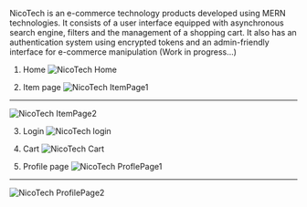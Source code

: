 NicoTech is an e-commerce technology products developed using MERN technologies.
It consists of a user interface equipped with asynchronous search engine, filters and the management of a shopping cart. 
It also has an authentication system using encrypted tokens and an admin-friendly interface for e-commerce manipulation (Work in progress...)

1) Home
![NicoTech Home](https://user-images.githubusercontent.com/122627587/223181725-be227989-2a49-410b-bf2b-e0399479304a.png)

2) Item page 
![NicoTech ItemPage1](https://user-images.githubusercontent.com/122627587/223182598-0e3811dd-a3a5-4994-b351-22859ae6ad92.png)
-------
![NicoTech ItemPage2](https://user-images.githubusercontent.com/122627587/223182849-e579c040-094f-4e09-bc7c-fa7b9378355e.png)

3) Login
![NicoTech login](https://user-images.githubusercontent.com/122627587/223183032-06cf13fe-9049-4763-b570-941db6601637.png)

4) Cart
![NicoTech Cart](https://user-images.githubusercontent.com/122627587/223183486-4d6d33c9-774b-4ead-850c-9204af4a6e49.png)

5) Profile page 
![NicoTech ProflePage1](https://user-images.githubusercontent.com/122627587/223183671-cf0dbd28-0f98-4528-b076-05a0d5d413b8.png)
------
![NicoTech ProfilePage2](https://user-images.githubusercontent.com/122627587/223183763-6f3b1bb1-384c-476a-ba42-8f8767bdb7cb.png)
